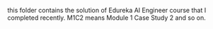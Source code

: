 this folder contains the solution of Edureka AI Engineer course that I completed recently. M1C2 means Module 1 Case Study 2 and so on. 
